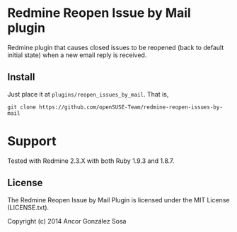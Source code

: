 # Redmine Reopen Issue by Mail plugin

Redmine plugin that causes closed issues to be reopened (back to default
initial state) when a new email reply is received.

## Install

Just place it at `plugins/reopen_issues_by_mail`. That is,

```
git clone https://github.com/openSUSE-Team/redmine-reopen-issues-by-mail
```

# Support

Tested with Redmine 2.3.X with both Ruby 1.9.3 and 1.8.7.

## License

The Redmine Reopen Issue by Mail Plugin is licensed under the MIT License (LICENSE.txt).

Copyright (c) 2014 Ancor González Sosa
